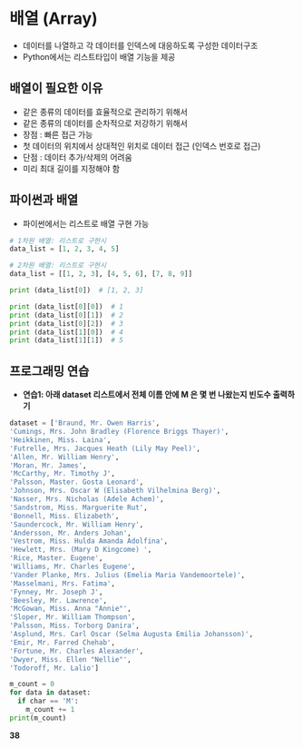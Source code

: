 # 배열 (Array)
- 데이터를 나열하고 각 데이터를 인덱스에 대응하도록 구성한 데이터구조
- Python에서는 리스트타입이 배열 기능을 제공

## 배열이 필요한 이유
- 같은 종류의 데이터를 효율적으로 관리하기 위해서
- 같은 종류의 데이터를 순차적으로 저강하기 위해서
- 장점 : 빠른 접근 가능
 - 첫 데이터의 위치에서 상대적인 위치로 데이터 접근 (인덱스 번호로 접근)
- 단점 : 데이터 추가/삭제의 어려움
 - 미리 최대 길이를 지정해야 함

## 파이썬과 배열
- 파이썬에서는 리스트로 배열 구현 가능
```python
# 1차원 배열: 리스트로 구현시
data_list = [1, 2, 3, 4, 5]
```
```python
# 2차원 배열: 리스트로 구현시
data_list = [[1, 2, 3], [4, 5, 6], [7, 8, 9]]

print (data_list[0])  # [1, 2, 3]

print (data_list[0][0])  # 1
print (data_list[0][1])  # 2
print (data_list[0][2])  # 3
print (data_list[1][0])  # 4
print (data_list[1][1])  # 5
```

## 프로그래밍 연습
- **연습1: 아래 dataset 리스트에서 전체 이름 안에 M 은 몇 번 나왔는지 빈도수 출력하기**

```python
dataset = ['Braund, Mr. Owen Harris',
'Cumings, Mrs. John Bradley (Florence Briggs Thayer)',
'Heikkinen, Miss. Laina',
'Futrelle, Mrs. Jacques Heath (Lily May Peel)',
'Allen, Mr. William Henry',
'Moran, Mr. James',
'McCarthy, Mr. Timothy J',
'Palsson, Master. Gosta Leonard',
'Johnson, Mrs. Oscar W (Elisabeth Vilhelmina Berg)',
'Nasser, Mrs. Nicholas (Adele Achem)',
'Sandstrom, Miss. Marguerite Rut',
'Bonnell, Miss. Elizabeth',
'Saundercock, Mr. William Henry',
'Andersson, Mr. Anders Johan',
'Vestrom, Miss. Hulda Amanda Adolfina',
'Hewlett, Mrs. (Mary D Kingcome) ',
'Rice, Master. Eugene',
'Williams, Mr. Charles Eugene',
'Vander Planke, Mrs. Julius (Emelia Maria Vandemoortele)',
'Masselmani, Mrs. Fatima',
'Fynney, Mr. Joseph J',
'Beesley, Mr. Lawrence',
'McGowan, Miss. Anna "Annie"',
'Sloper, Mr. William Thompson',
'Palsson, Miss. Torborg Danira',
'Asplund, Mrs. Carl Oscar (Selma Augusta Emilia Johansson)',
'Emir, Mr. Farred Chehab',
'Fortune, Mr. Charles Alexander',
'Dwyer, Miss. Ellen "Nellie"',
'Todoroff, Mr. Lalio']
```

```python
m_count = 0
for data in dataset:
  if char == 'M':
    m_count += 1
print(m_count)
```
**38**






